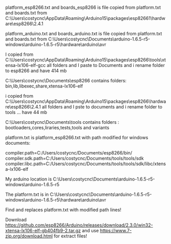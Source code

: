 platform_esp8266.txt and boards_esp8266 is file copied from  platform.txt and boards.txt from 
C:\Users\costycnc\AppData\Roaming\Arduino15\packages\esp82661\hardware\esp8266\2.4.1

platform_arduino.txt and boards_arduino.txt is file copied from platform.txt and boards.txt from
C:\Users\costycnc\Documents\arduino-1.6.5-r5-windows\arduino-1.6.5-r5\hardware\arduino\avr

I copied from C:\Users\costycnc\AppData\Roaming\Arduino15\packages\esp8266\tools\xtensa-lx106-elf-gcc all folders 
and I paste to Documents and i rename folder to esp8266 and have 414 mb

C:\Users\costycnc\Documents\esp8266
contains folders: bin,lib,libexec,share,xtensa-lx106-elf

i copied from C:\Users\costycnc\AppData\Roaming\Arduino15\packages\esp8266\hardware\esp8266\2.4.1 all folders
and I pste to documents and i rename folder to tools ... have 44 mb

C:\Users\costycnc\Documents\tools
contains folders : bootloaders,cores,liraries,tests,tools and variants




platform.txt is platform_esp8266.txt with path modified for windows documents:


compiler.path=C:/Users/costycnc/Documents/esp8266/bin/
compiler.sdk.path=C:/Users/costycnc/Documents/tools/tools/sdk
compiler.libc.path=C:/Users/costycnc/Documents/tools/tools/sdk/libc/xtensa-lx106-elf

My arduino location is C:\Users\costycnc\Documents\arduino-1.6.5-r5-windows\arduino-1.6.5-r5

The platform.txt is in C:\Users\costycnc\Documents\arduino-1.6.5-r5-windows\arduino-1.6.5-r5\hardware\arduino\avr

Find and replaces platform.txt with modified path lines!

Download https://github.com/esp8266/Arduino/releases/download/2.3.0/win32-xtensa-lx106-elf-gb404fb9-2.tar.gz and use https://www.7-zip.org/download.html for extract files!


